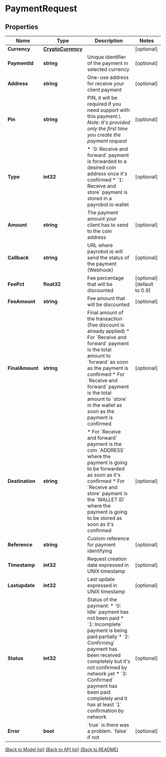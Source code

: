 # PaymentRequest

## Properties

Name | Type | Description | Notes
------------ | ------------- | ------------- | -------------
**Currency** | [**CryptoCurrency**](CryptoCurrency.md) |  | [optional] 
**PaymentId** | **string** | Unique identifier of the payment in selected currency | [optional] 
**Address** | **string** | One-use address for receive your client payment | [optional] 
**Pin** | **string** | PIN, it will be required if you need support with this payment.\\ *Note: It&#39;s provided only the first time you create the payment request* | [optional] 
**Type** | **int32** | * &#x60;0: Receive and forward&#x60; payment is forwarded to a desired coin address once it&#39;s confirmed  * &#x60;1: Receive and store&#x60; payment is stored in a payrobot.io wallet  | [optional] 
**Amount** | **string** | The payment amount your client has to send to the coin address | [optional] 
**Callback** | **string** | URL where payrobot.io will send the status of the payment (Webhook) | [optional] 
**FeePct** | **float32** | Fee percentage that will be discounted | [optional] [default to 0.9]
**FeeAmount** | **string** | Fee amount that will be discounted | [optional] 
**FinalAmount** | **string** | Final amount of the transaction (Fee discount is already applied)   * For &#x60;Receive and forward&#x60; payment is the total amount to &#x60;forward&#x60; as soon as the payment is confirmed         * For &#x60;Receive and forward&#x60; payment is the total amount to &#x60;store&#x60; in the wallet as soon as the payment is confirmed | [optional] 
**Destination** | **string** | * For &#x60;Receive and forward&#x60; payment is the coin &#x60;ADDRESS&#x60; where the payment is going to be forwarded as soon as it&#39;s confirmed  * For &#x60;Receive and store&#x60; payment is the &#x60;WALLET ID&#x60; where the payment is going to be stored as soon as it&#39;s confirmed  | [optional] 
**Reference** | **string** | Custom reference for payment identifying | [optional] 
**Timestamp** | **int32** | Request creation date expressed in UNIX timestamp | [optional] 
**Lastupdate** | **int32** | Last update expressed in UNIX timestamp | [optional] 
**Status** | **int32** | Status of the payment:    * &#x60;0: Idle&#x60; payment has not been paid    * &#x60;1: Incomplete&#x60; payment is being paid partially    * &#x60;2: Confirming&#x60; payment has been received completely but it&#39;s not confirmed by network yet    * &#x60;3: Confirmed&#x60; payment has been paid completely and it has at least &#x60;1&#x60; confirmation by network  | [optional] 
**Error** | **bool** | &#x60;true&#x60; is there was a problem. &#x60;false&#x60; if not  | [optional] 

[[Back to Model list]](../README.md#documentation-for-models) [[Back to API list]](../README.md#documentation-for-api-endpoints) [[Back to README]](../README.md)


